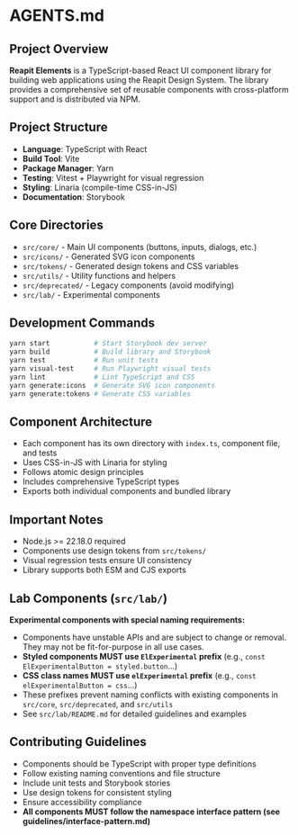 # AGENTS.md

## Project Overview

**Reapit Elements** is a TypeScript-based React UI component library for building web applications using the Reapit Design System. The library provides a comprehensive set of reusable components with cross-platform support and is distributed via NPM.

## Project Structure
- **Language**: TypeScript with React
- **Build Tool**: Vite
- **Package Manager**: Yarn
- **Testing**: Vitest + Playwright for visual regression
- **Styling**: Linaria (compile-time CSS-in-JS)
- **Documentation**: Storybook

## Core Directories
- `src/core/` - Main UI components (buttons, inputs, dialogs, etc.)
- `src/icons/` - Generated SVG icon components
- `src/tokens/` - Generated design tokens and CSS variables
- `src/utils/` - Utility functions and helpers
- `src/deprecated/` - Legacy components (avoid modifying)
- `src/lab/` - Experimental components

## Development Commands
```bash
yarn start           # Start Storybook dev server
yarn build           # Build library and Storybook
yarn test            # Run unit tests
yarn visual-test     # Run Playwright visual tests
yarn lint            # Lint TypeScript and CSS
yarn generate:icons  # Generate SVG icon components
yarn generate:tokens # Generate CSS variables
```

## Component Architecture
- Each component has its own directory with `index.ts`, component file, and tests
- Uses CSS-in-JS with Linaria for styling
- Follows atomic design principles
- Includes comprehensive TypeScript types
- Exports both individual components and bundled library

## Important Notes
- Node.js >= 22.18.0 required
- Components use design tokens from `src/tokens/`
- Visual regression tests ensure UI consistency
- Library supports both ESM and CJS exports

## Lab Components (`src/lab/`)
**Experimental components with special naming requirements:**

- Components have unstable APIs and are subject to change or removal. They may not be fit-for-purpose in all use cases.
- **Styled components MUST use `ElExperimental` prefix** (e.g., `const ElExperimentalButton = styled.button`...)
- **CSS class names MUST use `elExperimental` prefix** (e.g., `const elExperimentalButton = css`...)
- These prefixes prevent naming conflicts with existing components in `src/core`, `src/deprecated`, and `src/utils`
- See `src/lab/README.md` for detailed guidelines and examples

## Contributing Guidelines
- Components should be TypeScript with proper type definitions
- Follow existing naming conventions and file structure
- Include unit tests and Storybook stories
- Use design tokens for consistent styling
- Ensure accessibility compliance
- **All components MUST follow the namespace interface pattern (see guidelines/interface-pattern.md)**
